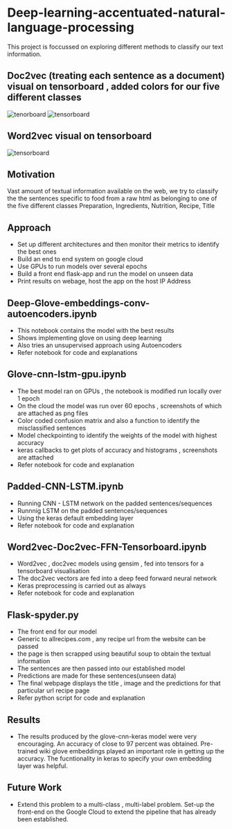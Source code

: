 # Deep-learning-accentuated-natural-language-processing

This project is foccussed on exploring different methods to classify our text information.

## Doc2vec (treating each sentence as a document) visual on tensorboard , added colors for our five different classes
![tenorboard](https://cloud.githubusercontent.com/assets/19973822/25972700/ec9d8ba2-3655-11e7-8f47-aa3247d2faf3.gif)
![tensorboard](https://cloud.githubusercontent.com/assets/19973822/25972974/078529a6-3657-11e7-85c6-d1f3a20506f9.gif)

## Word2vec visual on tensorboard
![tensorboard](https://cloud.githubusercontent.com/assets/19973822/25972928/d169854c-3656-11e7-9210-2164f1fe5021.gif)

## Motivation

Vast amount of textual information available on the web, we try to classify the the sentences specific to food from a raw html as belonging to one of the five different classes Preparation, Ingredients, Nutrition, Recipe, Title

## Approach

- Set up different architectures and then monitor their metrics to identify the best ones
- Build an end to end system on google cloud 
- Use GPUs to run models over several epochs
- Build a front end flask-app and run the model on unseen data
- Print results on webage, host the app on the host IP Address

## Deep-Glove-embeddings-conv-autoencoders.ipynb

- This notebook contains the model with the best results
- Shows implementing glove on using deep learning
- Also tries an unsupervised approach using Autoencoders
- Refer notebook for code and explanations

## Glove-cnn-lstm-gpu.ipynb

- The best model ran on GPUs , the notebook is modified run locally over 1 epoch
- On the cloud the model was run over 60 epochs , screenshots of which are attached as png files
- Color coded confusion matrix and also a function to identify the misclassified sentences
- Model checkpointing to identify the weights of the model with highest accuracy
- keras callbacks to get plots of accuracy and histograms , screenshots are attached
- Refer notebook for code and explanation

## Padded-CNN-LSTM.ipynb

- Running CNN - LSTM network on the padded sentences/sequences
- Runnnig LSTM on the padded sentences/sequences
- Using the keras default embedding layer
- Refer notebook for code and explanation

## Word2vec-Doc2vec-FFN-Tensorboard.ipynb

- Word2vec , doc2vec models using gensim , fed into tensors for a tensorboard visualisation
- The doc2vec vectors are fed into a deep feed forward neural network
- Keras preprocessing is carried out as always
- Refer notebook for code and explanation

## Flask-spyder.py

- The front end for our model
- Generic to allrecipes.com , any recipe url from the website can be passed
- the page is then scrapped using beautiful soup to obtain the textual information
- The sentences are then passed into our established model
- Predictions are made for these sentences(unseen data)
- The final webpage displays the title , image and the predictions for that particular url recipe page
- Refer python script for code and explanation

## Results

- The results produced by the glove-cnn-keras model were very encouraging. An accuracy of close to 97 percent was obtained.
  Pre-trained wiki glove embeddings played an important role in getting up the accuracy. The fucntionality in keras to specify              your own embedding layer was helpful.
  
## Future Work

- Extend this problem to a multi-class , multi-label problem. Set-up the front-end on the Google Cloud to extend the pipeline that has already been established.
